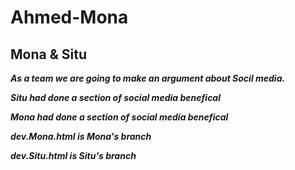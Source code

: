 # Ahmed-Mona

## Mona & Situ

**_As a team we are going to make an argument about Socil media._**

**_Situ had done a section of social media benefical_**

**_Mona had done a section of social media benefical_**

**_dev.Mona.html is Mona's branch_**

**_dev.Situ.html is Situ's branch_**
